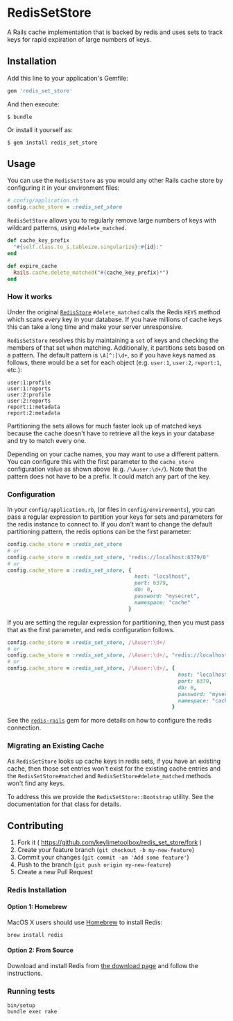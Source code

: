 # RedisSetStore

A Rails cache implementation that is backed by redis and uses sets to track
keys for rapid expiration of large numbers of keys.

## Installation

Add this line to your application's Gemfile:

```ruby
gem 'redis_set_store'
```

And then execute:

    $ bundle

Or install it yourself as:

    $ gem install redis_set_store

## Usage

You can use the `RedisSetStore` as you would any other Rails cache store by
configuring it in your environment files:

```ruby
# config/application.rb
config.cache_store = :redis_set_store
```

`RedisSetStore` allows you to regularly remove large numbers of keys with
wildcard patterns, using `#delete_matched`.

```ruby
def cache_key_prefix
  "#{self.class.to_s.tableize.singularize}:#{id}:"
end

def expire_cache
  Rails.cache.delete_matched("#{cache_key_prefix}*")
end
```

### How it works

Under the original [`RedisStore`](https://github.com/redis-store/redis-store)
`#delete_matched` calls the Redis `KEYS` method which scans _every_ key in your
database. If you have millions of cache keys this can take a long time and make
your server unresponsive.

`RedisSetStore` resolves this by maintaining a `set` of keys and checking the
members of that set when matching. Additionally, it partitions sets based on
a pattern. The default pattern is `\A[^:]\d+`, so if you have keys named as
follows, there would be a set for each object (e.g. `user:1`, `user:2`,
`report:1`, etc.):

```
user:1:profile
user:1:reports
user:2:profile
user:2:reports
report:1:metadata
report:2:metadata
```

Partitioning the sets allows for much faster look up of matched keys because
the cache doesn't have to retrieve all the keys in your database and try to
match every one.

Depending on your cache names, you may want to use a different pattern. You
can configure this with the first parameter to the `cache_store` configuration
value as shown above (e.g. `/\Auser:\d+/`). Note that the pattern does not have
to be a prefix. It could match any part of the key.

### Configuration

In your `config/application.rb`, (or files in `config/environments`), you can
pass a regular expression to partition your keys for sets and parameters for
the redis instance to connect to. If you don't want to change the default
partitioning pattern, the redis options can be the first parameter:

```ruby
config.cache_store = :redis_set_store
# or
config.cache_store = :redis_set_store, "redis://localhost:6379/0"
# or
config.cache_store = :redis_set_store, {
                                         host: "localhost",
                                         port: 6379,
                                         db: 0,
                                         password: "mysecret",
                                         namespace: "cache"
                                       }
```

If you are setting the regular expression for partitioning, then you must pass
that as the first parameter, and redis configuration follows.

```ruby
config.cache_store = :redis_set_store, /\Auser:\d+/
# or
config.cache_store = :redis_set_store, /\Auser:\d+/, "redis://localhost:6379/0"
# or
config.cache_store = :redis_set_store, /\Auser:\d+/, {
                                                       host: "localhost",
                                                       port: 6379,
                                                       db: 0,
                                                       password: "mysecret",
                                                       namespace: "cache"
                                                     }
```

See the [`redis-rails`](https://github.com/redis-store/redis-rails) gem for
more details on how to configure the redis connection.

### Migrating an Existing Cache

As `RedisSetStore` looks up cache keys in redis sets, if you have an existing
cache, then those set entries won't exist for the existing cache entries and
the `RedisSetStore#matched` and `RedisSetStore#delete_matched` methods won't
find any keys.

To address this we provide the `RedisSetStore::Bootstrap` utility. See the
documentation for that class for details.

## Contributing

1. Fork it ( https://github.com/keylimetoolbox/redis_set_store/fork )
2. Create your feature branch (`git checkout -b my-new-feature`)
3. Commit your changes (`git commit -am 'Add some feature'`)
4. Push to the branch (`git push origin my-new-feature`)
5. Create a new Pull Request


### Redis Installation

#### Option 1: Homebrew

MacOS X users should use [Homebrew](https://github.com/mxcl/homebrew) to
install Redis:

```shell
brew install redis
```

#### Option 2: From Source

Download and install Redis from [the download page](http://redis.io//download)
and follow the instructions.

### Running tests

```shell
bin/setup
bundle exec rake
```
